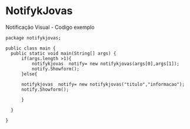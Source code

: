 # NotifykJovas
Notificação Visual - Codigo exemplo

    package notifykjovas;
    
    public class main {
      public static void main(String[] args) {
          if(args.length >1){
              notifykjovas  notify= new notifykjovas(args[0],args[1]);
              notify.Showform();
          }else{
          
          notifykjovas  notify= new notifykjovas("titulo","informacao");
          notify.Showform();
      
          }
          
      }
      
    }
